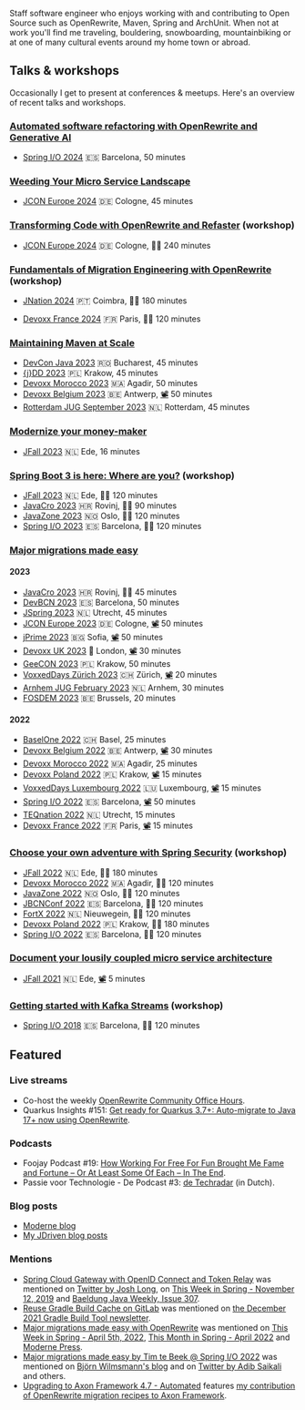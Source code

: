 Staff software engineer who enjoys working with and contributing to Open Source such as OpenRewrite, Maven, Spring and ArchUnit.
When not at work you'll find me traveling, bouldering, snowboarding, mountainbiking or at one of many cultural events around my home town or abroad.

## Talks & workshops

Occasionally I get to present at conferences & meetups.
Here's an overview of recent talks and workshops.

### [Automated software refactoring with OpenRewrite and Generative AI](https://sessionize.com/s/timtebeek/automated-software-refactoring-with-openrewrite-an/91981)

* [Spring I/O 2024](https://2024.springio.net/sessions/automated-software-refactoring-with-openrewrite-and-generative-ai/)
🇪🇸 Barcelona,
50 minutes

### [Weeding Your Micro Service Landscape](https://sessionize.com/s/timtebeek/weeding-your-micro-service-landscape/83434)

* [JCON Europe 2024](https://jconeurope2024.sched.com/event/1YwSG)
🇩🇪 Cologne,
45 minutes

### [Transforming Code with OpenRewrite and Refaster](https://sessionize.com/s/timtebeek/transforming-code-with-openrewrite-and-refaster/89847) (workshop)

* [JCON Europe 2024](https://jconeurope2024.sched.com/event/1Z2tI)
🇩🇪 Cologne,
🧑‍💻 240 minutes

### [Fundamentals of Migration Engineering with OpenRewrite](https://sessionize.com/s/timtebeek/fundamentals-of-migration-engineering-with-openrew/89846) (workshop)

* [JNation 2024](https://jnation.pt/)
🇵🇹 Coimbra,
🧑‍💻 180 minutes
  
* [Devoxx France 2024](https://www.devoxx.fr/en/)
🇫🇷 Paris,
🧑‍💻 120 minutes

### [Maintaining Maven at Scale](https://sessionize.com/s/timtebeek/maintaining-maven-at-scale/74075)
* [DevCon Java 2023](https://www.dev-con.ro/speakers/3-Tim+te+Beek)
🇷🇴 Bucharest,
45 minutes
* [{j}DD 2023](https://jdd.org.pl/lecture_2023/#id=87849)
🇵🇱 Krakow,
45 minutes
* [Devoxx Morocco 2023](https://devoxx.ma/talk/?id=25409)
🇲🇦 Agadir,
50 minutes
* [Devoxx Belgium 2023](https://devoxx.be/talk/?id=48053)
🇧🇪 Antwerp, [📽️](https://www.youtube.com/watch?v=o3rMdXR2bIU) 50 minutes
* [Rotterdam JUG September 2023](https://www.meetup.com/rotterdamjug/events/295778651/)
🇳🇱 Rotterdam,
45 minutes

### [Modernize your money-maker](https://sessionize.com/s/timtebeek/modernize-your-money-maker/74076)
* [JFall 2023](https://jfall.nl/speakers-2023/)
🇳🇱 Ede,
16 minutes

### [Spring Boot 3 is here: Where are you?](https://docs.moderne.io/user-documentation/workshops/spring-boot-migration-workshop) (workshop)
* [JFall 2023](https://jfall.nl/speakers-2023/)
🇳🇱 Ede,
🧑‍💻 120 minutes
* [JavaCro 2023](https://2023.javacro.hr/eng/Program/Spring-Boot-3-is-here-where-are-you)
🇭🇷 Rovinj,
🧑‍💻 90 minutes
* [JavaZone 2023](https://2023.javazone.no/program/106f0d9f-3d6b-4131-be6b-36612dd29f97)
🇳🇴 Oslo,
🧑‍💻 120 minutes
* [Spring I/O 2023](https://2023.springio.net/sessions/spring-boot-3-is-here-where-are-you-workshop/)
🇪🇸 Barcelona,
🧑‍💻 120 minutes

### [Major migrations made easy](https://sessionize.com/s/timtebeek/major-migrations-made-easy/48781)

#### 2023
* [JavaCro 2023](https://2023.javacro.hr/eng/Program/Major-Migrations-Made-Easy)
🇭🇷 Rovinj,
🧑‍💻 45 minutes
* [DevBCN 2023](https://www.devbcn.com/2023/talk/429442)
🇪🇸 Barcelona,
50 minutes
* [JSpring 2023](https://jspring.nl/speakers/tim-te-beek/)
🇳🇱 Utrecht,
45 minutes
* [JCON Europe 2023](https://jconeurope2023.sched.com/event/1K3zc)
🇩🇪 Cologne, [📽️](https://www.youtube.com/watch?v=2KosvX287cE) 50 minutes
* [jPrime 2023](https://jprime.io/agenda/155)
🇧🇬 Sofia, [📽️](https://youtu.be/4EB8DrvXbVQ) 50 minutes
* [Devoxx UK 2023](https://www.devoxx.co.uk/talk/?id=3126)
🏴󠁧󠁢󠁥󠁮󠁧󠁿 London, [📽️](https://www.youtube.com/watch?v=Jzgqj1vY2k0) 30 minutes
* [GeeCON 2023](https://2023.geecon.org/speakers/info.html?id=796)
🇵🇱 Krakow,
50 minutes
* [VoxxedDays Zürich 2023](https://voxxeddays.com/zurich/schedule/talk/?id=4509)
🇨🇭 Zürich, [📽️](https://www.youtube.com/watch?v=q-Le1dx2-t8) 20 minutes
* [Arnhem JUG February 2023](https://www.meetup.com/arnhemjug/events/290692019/)
🇳🇱 Arnhem,
30 minutes
* [FOSDEM 2023](https://fosdem.org/2023/schedule/event/migrations/)
🇧🇪 Brussels,
20 minutes

#### 2022
* [BaselOne 2022](https://www.baselone.ch/speech.html?id=04AF2172-A549-47BD-8731-79E4CAC3496D)
🇨🇭 Basel,
25 minutes
* [Devoxx Belgium 2022](https://devoxx.be/talk/?id=16776)
🇧🇪 Antwerp, [📽️](https://www.youtube.com/watch?v=7fslFKkCkxg)
30 minutes
* [Devoxx Morocco 2022](https://devoxx.ma/talk/?id=8815)
🇲🇦 Agadir,
25 minutes
* [Devoxx Poland 2022](https://devoxx.pl/talk-details/?id=2311)
🇵🇱 Krakow, [📽️](https://www.youtube.com/watch?v=rg1TcaHv-24)
15 minutes
* [VoxxedDays Luxembourg 2022](https://cfp-voxxed-lux.yajug.org/2022/talk/EIY-8151/Major_migrations_made_easy)
🇱🇺 Luxembourg, [📽️](https://www.youtube.com/watch?v=6qLe-tZ9Kv0)
15 minutes
* [Spring I/O 2022](https://2022.springio.net/sessions/major-migrations-made-easy)
🇪🇸 Barcelona, [📽️](https://www.youtube.com/watch?v=d8xU24x7Jqo)
50 minutes
* [TEQnation 2022](https://teqnation.com/speakers-2022/)
🇳🇱 Utrecht,
15 minutes
* [Devoxx France 2022](https://cfp.devoxx.fr/2022/talk/TPL-7294/Major_migrations_made_easy)
🇫🇷 Paris, [📽️](https://www.youtube.com/watch?v=r_jFBDTPKSc)
15 minutes

### [Choose your own adventure with Spring Security](https://github.com/timtebeek/spring-security-workshop) (workshop)
* [JFall 2022](https://jfall.nl/timetable-2022/)
🇳🇱 Ede,
🧑‍💻 180 minutes
* [Devoxx Morocco 2022](https://devoxx.ma/talk/?id=7362)
🇲🇦 Agadir,
🧑‍💻 120 minutes
* [JavaZone 2022](https://2022.javazone.no/#/workshops/ea79977f-0613-4fe2-b24a-320b1ce01a4e)
🇳🇴 Oslo,
🧑‍💻 120 minutes
* [JBCNConf 2022](https://www.jbcnconf.com/2022/infoTalk.html?id=621909084010570ba9b6dd6c)
🇪🇸 Barcelona,
🧑‍💻 120 minutes
* [FortX 2022](https://www.fortx.jdriven.com/)
🇳🇱 Nieuwegein,
🧑‍💻 120 minutes
* [Devoxx Poland 2022](https://devoxx.pl/talk-details/?id=3160)
🇵🇱 Krakow,
🧑‍💻 180 minutes
* [Spring I/O 2022](https://2022.springio.net/sessions/choose-your-own-adventure-with-spring-security-workshop)
🇪🇸 Barcelona,
🧑‍💻 120 minutes

### [Document your lousily coupled micro service architecture](https://2021.jfall.nl/speakers-2021/)
* [JFall 2021](https://2021.jfall.nl/speakers-2021/)
🇳🇱 Ede, [📽️](https://youtu.be/Y5MfzYjTBX8?t=2142) 5 minutes

### [Getting started with Kafka Streams](https://github.com/jresoort/kafkastreams-workshop) (workshop)
* [Spring I/O 2018](https://2018.springio.net/speakers/tim-te-beek)
🇪🇸 Barcelona,
🧑‍💻 120 minutes

## Featured

### Live streams
* Co-host the weekly [OpenRewrite Community Office Hours](https://www.youtube.com/@moderne-auto-remediation/streams).
* Quarkus Insights #151: [Get ready for Quarkus 3.7+: Auto-migrate to Java 17+ now using OpenRewrite](https://youtube.com/live/BlJk1-SNv9s).

### Podcasts
* Foojay Podcast #19: [How Working For Free For Fun Brought Me Fame and Fortune – Or At Least Some Of Each – In The End](https://foojay.io/today/foojay-podcast-19/).
* Passie voor Technologie - De Podcast #3: [de Techradar](https://open.spotify.com/episode/7GmstXlZ9Rt6KNokULk1gj) (in Dutch).

### Blog posts

* [Moderne blog](https://www.moderne.io/blog)
* [My JDriven blog posts](https://blog.jdriven.com/author/tim-te-beek/)

### Mentions
* [Spring Cloud Gateway with OpenID Connect and Token Relay](https://blog.jdriven.com/2019/11/spring-cloud-gateway-with-openid-connect-and-token-relay/)
was mentioned on [Twitter by Josh Long](https://twitter.com/starbuxman/status/1193343417910063104), on [This Week in Spring - November 12, 2019](https://spring.io/blog/2019/11/11/this-week-in-spring-november-12-2019) and [Baeldung Java Weekly, Issue 307](https://www.baeldung.com/java-weekly-307).
* [Reuse Gradle Build Cache on GitLab](https://blog.jdriven.com/2021/11/reuse-gradle-build-cache-on-gitlab/) was mentioned on [the December 2021 Gradle Build Tool newsletter](https://newsletter.gradle.com/2021/12).
* [Major migrations made easy with OpenRewrite](https://blog.jdriven.com/2022/03/major-migrations-made-easy-with-openrewrite/) was mentioned on [This Week in Spring - April 5th, 2022](https://spring.io/blog/2022/04/05/this-week-in-spring-april-5th-2022), [This Month in Spring - April 2022](https://tanzu.vmware.com/content/blog/this-month-in-spring-april-2022) and [Moderne Press](https://www.moderne.io/press).
* [Major migrations made easy by Tim te Beek @ Spring I/O 2022](https://www.youtube.com/watch?v=d8xU24x7Jqo) was mentioned on [Björn Wilmsmann's blog](https://bjoernkw.com/2022/07/10/major-migrations-made-easy-by-tim-te-beek-spring-i-o-2022/) and on [Twitter by Adib Saikali](https://twitter.com/asaikali/status/1536499296471752704) and others.
* [Upgrading to Axon Framework 4.7 - Automated](https://developer.axoniq.io/w/upgrading-to-axon-framework-4.7-automated) features [my contribution of OpenRewrite migration recipes to Axon Framework](https://github.com/AxonFramework/AxonFramework/pull/2597).
